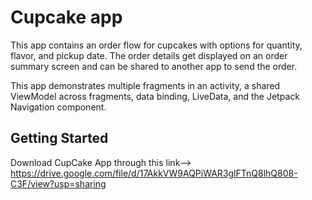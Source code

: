 Cupcake app
=================================

This app contains an order flow for cupcakes with options for quantity, flavor, and pickup date.
The order details get displayed on an order summary screen and can be shared to another app to
send the order.

This app demonstrates multiple fragments in an activity, a shared ViewModel across fragments,
data binding, LiveData, and the Jetpack Navigation component.


Getting Started
---------------

Download CupCake App through this link-->
https://drive.google.com/file/d/17AkkVW9AQPiWAR3glFTnQ8lhQ808-C3F/view?usp=sharing
